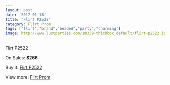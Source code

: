 ```yaml
---
layout: post
date: '2017-01-13'
title: "Flirt P2522"
category: Flirt Prom
tags: ["flirt","brand","beaded","party","charming"]
image: http://www.lustparties.com/10339-thickbox_default/flirt-p2522.jpg
---
```

Flirt P2522

On Sales: **$266**
<a href="https://www.lustparties.com/en/flirt-prom/3514-flirt-p2522.html"><amp-img layout="responsive" width="600" height="600" src="//www.lustparties.com/10339-thickbox_default/flirt-p2522.jpg" alt="Flirt P2522 0" /></a>
<a href="https://www.lustparties.com/en/flirt-prom/3514-flirt-p2522.html"><amp-img layout="responsive" width="600" height="600" src="//www.lustparties.com/10342-thickbox_default/flirt-p2522.jpg" alt="Flirt P2522 1" /></a>
<a href="https://www.lustparties.com/en/flirt-prom/3514-flirt-p2522.html"><amp-img layout="responsive" width="600" height="600" src="//www.lustparties.com/10341-thickbox_default/flirt-p2522.jpg" alt="Flirt P2522 2" /></a>
<a href="https://www.lustparties.com/en/flirt-prom/3514-flirt-p2522.html"><amp-img layout="responsive" width="600" height="600" src="//www.lustparties.com/10340-thickbox_default/flirt-p2522.jpg" alt="Flirt P2522 3" /></a>

Buy it: [Flirt P2522](https://www.lustparties.com/en/flirt-prom/3514-flirt-p2522.html "Flirt P2522")

View more: [Flirt Prom](https://www.lustparties.com/en/13-flirt-prom "Flirt Prom")